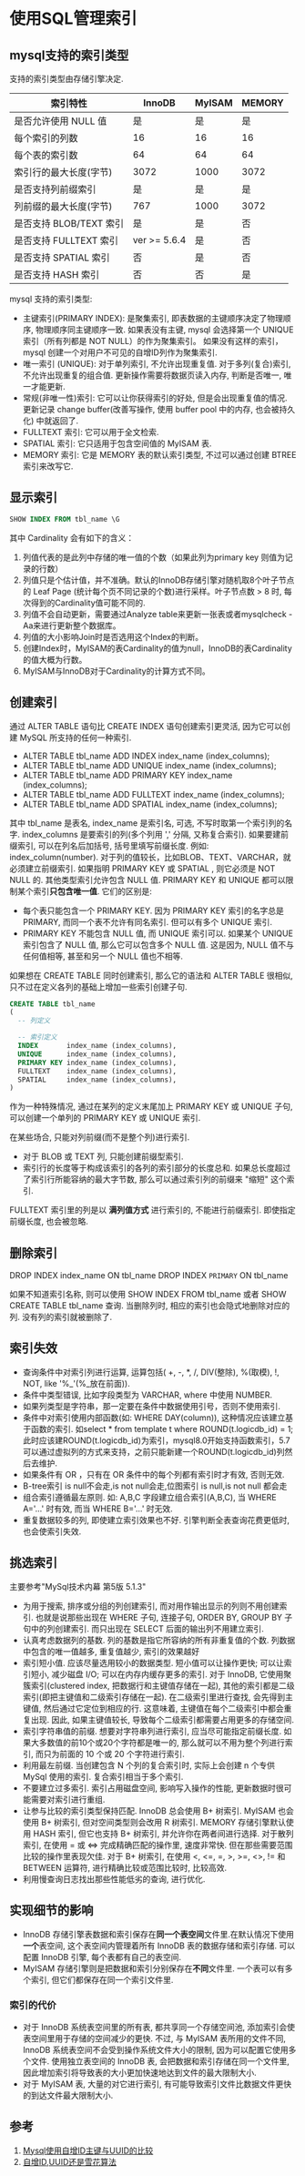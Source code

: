 # 使用SQL管理索引

## mysql支持的索引类型

支持的索引类型由存储引擎决定.

索引特性 | InnoDB | MyISAM | MEMORY
---- | ---- | ---- | ----
是否允许使用 NULL 值 | 是 | 是 | 是
每个索引的列数 | 16 | 16 | 16
每个表的索引数 | 64 | 64 | 64
索引行的最大长度(字节) | 3072 | 1000 | 3072
是否支持列前缀索引 | 是 | 是 | 是
列前缀的最大长度(字节) | 767 | 1000 | 3072
是否支持 BLOB/TEXT 索引 | 是 | 是 | 否
是否支持 FULLTEXT 索引 | ver >= 5.6.4 | 是 | 否
是否支持 SPATIAL 索引 | 否 | 是 | 否
是否支持 HASH 索引 | 否 | 否 | 是

mysql 支持的索引类型:

* 主键索引(PRIMARY INDEX): 是聚集索引, 即表数据的主键顺序决定了物理顺序, 物理顺序同主键顺序一致. 如果表没有主键, mysql 会选择第一个 UNIQUE 索引（所有列都是 NOT NULL）的作为聚集索引。 如果没有这样的索引，mysql 创建一个对用户不可见的自增ID列作为聚集索引.
* 唯一索引 (UNIQUE): 对于单列索引, 不允许出现重复值. 对于多列(复合)索引, 不允许出现重复的组合值. 更新操作需要将数据页读入内存, 判断是否唯一, 唯一才能更新.
* 常规(非唯一性)索引: 它可以让你获得索引的好处, 但是会出现重复值的情况. 更新记录 change buffer(改善写操作, 使用 buffer pool 中的内存, 也会被持久化) 中就返回了.
* FULLTEXT 索引: 它可以用于全文检索.
* SPATIAL 索引: 它只适用于包含空间值的 MyISAM 表.
* MEMORY 索引: 它是 MEMORY 表的默认索引类型, 不过可以通过创建 BTREE 索引来改写它.

## 显示索引

``` SQL
SHOW INDEX FROM tbl_name \G
```

其中 Cardinality 会有如下的含义：

1. 列值代表的是此列中存储的唯一值的个数（如果此列为primary key 则值为记录的行数）
2. 列值只是个估计值，并不准确。默认的InnoDB存储引擎对随机取8个叶子节点的 Leaf Page (统计每个页不同记录的个数)进行采样。叶子节点数 > 8 时, 每次得到的Cardinality值可能不同的.
3. 列值不会自动更新，需要通过Analyze table来更新一张表或者mysqlcheck -Aa来进行更新整个数据库。
4. 列值的大小影响Join时是否选用这个Index的判断。
5. 创建Index时，MyISAM的表Cardinality的值为null，InnoDB的表Cardinality的值大概为行数。
6. MyISAM与InnoDB对于Cardinality的计算方式不同。

## 创建索引

通过 ALTER TABLE 语句比 CREATE INDEX 语句创建索引更灵活, 因为它可以创建 MySQL 所支持的任何一种索引.

* ALTER TABLE tbl_name ADD INDEX       index_name (index_columns);
* ALTER TABLE tbl_name ADD UNIQUE      index_name (index_columns);
* ALTER TABLE tbl_name ADD PRIMARY KEY index_name (index_columns);
* ALTER TABLE tbl_name ADD FULLTEXT    index_name (index_columns);
* ALTER TABLE tbl_name ADD SPATIAL     index_name (index_columns);

其中 tbl_name 是表名, index_name 是索引名, 可选, 不写时取第一个索引列的名字. index_columns 是要索引的列(多个列用 ',' 分隔, 又称复合索引). 如果要建前缀索引, 可以在列名后加括号, 括号里填写前缀长度. 例如: index_column(number). 对于列的值较长，比如BLOB、TEXT、VARCHAR，就必须建立前缀索引.
如果指明 PRIMARY KEY 或 SPATIAL , 则它必须是 NOT NULL 的. 其他类型索引允许包含 NULL 值.
PRIMARY KEY 和 UNIQUE 都可以限制某个索引**只包含唯一值**. 它们的区别是:

* 每个表只能包含一个 PRIMARY KEY. 因为 PRIMARY KEY 索引的名字总是 PRIMARY, 而同一个表不允许有同名索引. 但可以有多个 UNIQUE 索引.
* PRIMARY KEY 不能包含 NULL 值, 而 UNIQUE 索引可以. 如果某个 UNIQUE 索引包含了 NULL 值, 那么它可以包含多个 NULL 值. 这是因为, NULL 值不与任何值相等, 甚至和另一个 NULL 值也不相等.

如果想在 CREATE TABLE 同时创建索引, 那么它的语法和 ALTER TABLE 很相似, 只不过在定义各列的基础上增加一些索引创建子句.

``` SQL
CREATE TABLE tbl_name
(
  -- 列定义

  -- 索引定义
  INDEX       index_name (index_columns),
  UNIQUE      index_name (index_columns),
  PRIMARY KEY index_name (index_columns),
  FULLTEXT    index_name (index_columns),
  SPATIAL     index_name (index_columns),
)
```

作为一种特殊情况, 通过在某列的定义末尾加上 PRIMARY KEY 或 UNIQUE 子句, 可以创建一个单列的 PRIMARY KEY 或 UNIQUE 索引.

在某些场合, 只能对列前缀(而不是整个列)进行索引.

* 对于 BLOB 或 TEXT 列, 只能创建前缀型索引.
* 索引行的长度等于构成该索引的各列的索引部分的长度总和. 如果总长度超过了索引行所能容纳的最大字节数, 那么可以通过索引列的前缀来 "缩短" 这个索引.

FULLTEXT 索引里的列是以 **满列值方式** 进行索引的, 不能进行前缀索引. 即使指定前缀长度, 也会被忽略.

## 删除索引

DROP INDEX index_name ON tbl_name
DROP INDEX `PRIMARY` ON tbl_name

如果不知道索引名称, 则可以使用 SHOW INDEX FROM tbl_name 或者 SHOW CREATE TABLE tbl_name 查询.
当删除列时, 相应的索引也会隐式地删除对应的列. 没有列的索引就被删除了.

## 索引失效

* 查询条件中对索引列进行运算, 运算包括( +, -, *, /, DIV(整除), %(取模), !, NOT, like '%_'(%_放在前面)).
* 条件中类型错误, 比如字段类型为 VARCHAR, where 中使用 NUMBER.
* 如果列类型是字符串，那一定要在条件中数据使用引号，否则不使用索引.
* 条件中对索引使用内部函数(如: WHERE DAY(column)), 这种情况应该建立基于函数的索引. 如select * from template t where ROUND(t.logicdb_id) = 1; 此时应该建ROUND(t.logicdb_id)为索引，mysql8.0开始支持函数索引，5.7可以通过虚拟列的方式来支持，之前只能新建一个ROUND(t.logicdb_id)列然后去维护.
* 如果条件有 OR ，只有在 OR 条件中的每个列都有索引时才有效, 否则无效.
* B-tree索引 is null不会走,is not null会走,位图索引 is null,is not null 都会走
* 组合索引遵循最左原则. 如: A,B,C 字段建立组合索引(A,B,C), 当 WHERE A='...' 时有效, 而当 WHERE B='...' 时无效.
* 重复数据较多的列, 即使建立索引效果也不好. 引擎判断全表查询花费更低时, 也会使索引失效.

## 挑选索引

主要参考"MySql技术内幕 第5版 5.1.3"

* 为用于搜索, 排序或分组的列创建索引, 而对用作输出显示的列则不用创建索引. 也就是说那些出现在 WHERE 子句, 连接子句, ORDER BY, GROUP BY 子句中的列创建索引. 而只出现在 SELECT 后面的输出列不用建立索引.
* 认真考虑数据列的基数. 列的基数是指它所容纳的所有非重复值的个数. 列数据中包含的唯一值越多, 重复值越少, 索引的效果越好
* 索引短小值. 应该尽量选用较小的数据类型. 短小值可以让操作更快; 可以让索引短小, 减少磁盘 I/O; 可以在内存内缓存更多的索引. 对于 InnoDB, 它使用聚簇索引(clustered index, 把数据行和主键值存储在一起), 其他的索引都是二级索引(即把主键值和二级索引存储在一起). 在二级索引里进行查找, 会先得到主键值, 然后通过它定位到相应的行. 这意味着, 主键值在每个二级索引中都会重复出现. 因此, 如果主键值较长, 导致每个二级索引都需要占用更多的存储空间.
* 索引字符串值的前缀. 想要对字符串列进行索引, 应当尽可能指定前缀长度. 如果大多数值的前10个或20个字符都是唯一的, 那么就可以不用为整个列进行索引, 而只为前面的 10 个或 20 个字符进行索引.
* 利用最左前缀. 当创建包含 N 个列的复合索引时, 实际上会创建 n 个专供 MySql 使用的索引. 复合索引相当于多个索引.
* 不要建立过多索引. 索引占用磁盘空间, 影响写入操作的性能, 更新数据时很可能需要对索引进行重组.
* 让参与比较的索引类型保持匹配. InnoDB 总会使用 B+ 树索引. MyISAM 也会使用 B+ 树索引, 但对空间类型则会改用 R 树索引. MEMORY 存储引擎默认使用 HASH 索引, 但它也支持 B+ 树索引, 并允许你在两者间进行选择. 对于散列索引, 在使用 = 或 <=> 完成精确匹配的操作里, 速度非常快. 但在那些需要范围比较的操作里表现欠佳. 对于 B+ 树索引, 在使用 <, <=, =, >, >=, <>, != 和 BETWEEN 运算符, 进行精确比较或范围比较时, 比较高效.
* 利用慢查询日志找出那些性能低劣的查询, 进行优化.

## 实现细节的影响

* InnoDB 存储引擎表数据和索引保存在**同一个表空间**文件里.在默认情况下使用**一个**表空间, 这个表空间内管理着所有 InnoDB 表的数据存储和索引存储. 可以配置 InnoDB 引擎, 每个表都有自己的表空间.
* MyISAM 存储引擎则是把数据和索引分别保存在**不同**文件里. 一个表可以有多个索引, 但它们都保存在同一个索引文件里.

### 索引的代价

* 对于 InnoDB 系统表空间里的所有表, 都共享同一个存储空间池, 添加索引会使表空间里用于存储的空间减少的更快. 不过, 与 MyISAM 表所用的文件不同, InnoDB 系统表空间不会受到操作系统文件大小的限制, 因为可以配置它使用多个文件. 使用独立表空间的 InnoDB 表, 会把数据和索引存储在同一个文件里, 因此增加索引将导致表的大小更加快速地达到文件的最大限制大小.
* 对于 MyISAM 表, 大量的对它进行索引, 有可能导致索引文件比数据文件更快的到达文件最大限制大小.

## 参考

1. [Mysql使用自增ID主键与UUID的比较](https://blog.csdn.net/mchdba/article/details/52279523)
2. [自增ID,UUID还是雪花算法](https://blog.csdn.net/mchdba/article/details/52279523)
